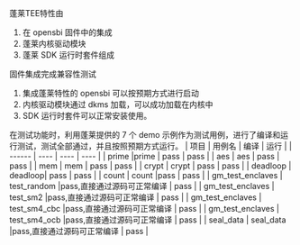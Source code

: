 蓬莱TEE特性由
1.	在 opensbi 固件中的集成
2.	蓬莱内核驱动模块
3.	蓬莱 SDK 运行时套件组成

固件集成完成兼容性测试
1. 集成蓬莱特性的 opensbi 可以按预期方式进行启动
2. 内核驱动模块通过 dkms 加载，可以成功加载在内核中
3. SDK 运行时套件可以正常安装使用。

在测试功能时，利用蓬莱提供的 7 个 demo 示例作为测试用例，进行了编译和运行测试，测试全部通过，并且按照预期方式运行。
| 项目   | 用例名 | 编译 | 运行 |
| ------ | ---- | ---- | ---- |
| prime  |prime  | pass   |  pass  |
| aes    | aes    | pass    |   pass  |
| mem    | mem    | pass    |  pass   |
| crypt  | crypt  | pass    |  pass   |
| deadloop | deadloop| pass    |  pass   |
| count  | count  |pass    |  pass   |
| gm_test_enclaves | test_random |pass,直接通过源码可正常编译   |  pass  |
| gm_test_enclaves | test_sm2 |pass,直接通过源码可正常编译   |  pass  |
| gm_test_enclaves | test_sm4_cbc |pass,直接通过源码可正常编译   |  pass  |
| gm_test_enclaves | test_sm4_ocb |pass,直接通过源码可正常编译   |  pass  |
| seal_data    | seal_data    |pass,直接通过源码可正常编译  |  pass   |
